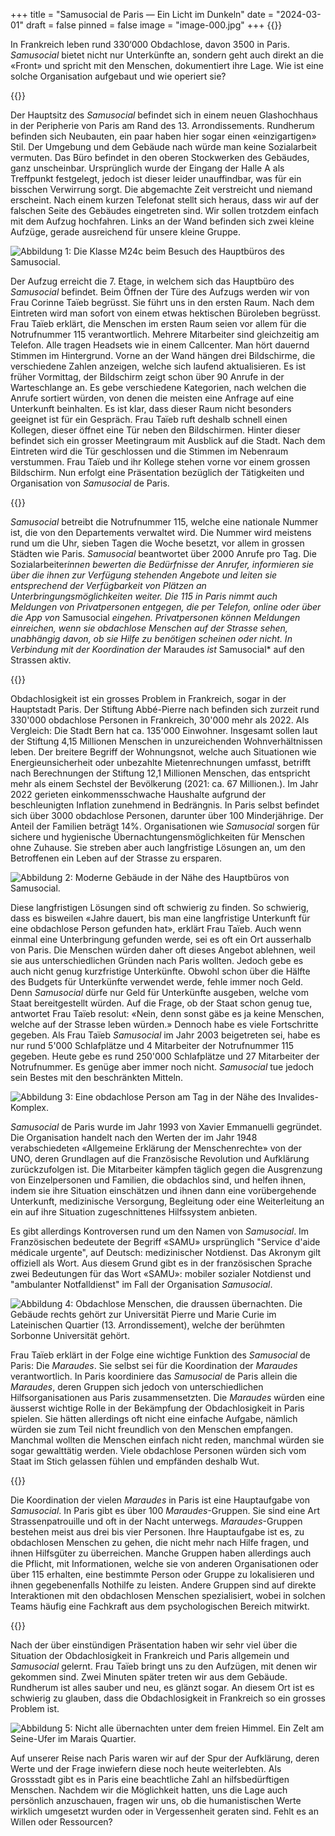 +++
title = "Samusocial de Paris — Ein Licht im Dunkeln"
date = "2024-03-01"
draft = false
pinned = false
image = "image-000.jpg"
+++
{{<lead>}}

In Frankreich leben rund 330‘000 Obdachlose, davon 3500 in Paris. *Samusocial* bietet nicht nur Unterkünfte an, sondern geht auch direkt an die «Front» und spricht mit den Menschen, dokumentiert ihre Lage. Wie ist eine solche Organisation aufgebaut und wie operiert sie?

{{</lead>}}

Der Hauptsitz des *Samusocial* befindet sich in einem neuen Glashochhaus in der Peripherie von Paris am Rand des 13. Arrondissements. Rundherum befinden sich Neubauten, ein paar haben hier sogar einen «einzigartigen» Stil. Der Umgebung und dem Gebäude nach würde man keine Sozialarbeit vermuten. Das Büro befindet in den oberen Stockwerken des Gebäudes, ganz unscheinbar. Ursprünglich wurde der Eingang der Halle A als Treffpunkt festgelegt, jedoch ist dieser leider unauffindbar, was für ein bisschen Verwirrung sorgt. Die abgemachte Zeit verstreicht und niemand erscheint. Nach einem kurzen Telefonat stellt sich heraus, dass wir auf der falschen Seite des Gebäudes eingetreten sind. Wir sollen trotzdem einfach mit dem Aufzug hochfahren. Links an der Wand befinden sich zwei kleine Aufzüge, gerade ausreichend für unsere kleine Gruppe. 

![](image-003.jpg "Abbildung 1: Die Klasse M24c beim Besuch des Hauptbüros des Samusocial.")

Der Aufzug erreicht die 7. Etage, in welchem sich das Hauptbüro des *Samusocial* befindet. Beim Öffnen der Türe des Aufzugs werden wir von Frau Corinne Taïeb begrüsst. Sie führt uns in den ersten Raum. Nach dem Eintreten wird man sofort von einem etwas hektischen Büroleben begrüsst. Frau Taïeb erklärt, die Menschen im ersten Raum seien vor allem für die Notrufnummer 115 verantwortlich. Mehrere Mitarbeiter sind gleichzeitig am Telefon. Alle tragen Headsets wie in einem Callcenter. Man hört dauernd Stimmen im Hintergrund. Vorne an der Wand hängen drei Bildschirme, die verschiedene Zahlen anzeigen, welche sich laufend aktualisieren. Es ist früher Vormittag, der Bildschirm zeigt schon über 90 Anrufe in der Warteschlange an. Es gebe verschiedene Kategorien, nach welchen die Anrufe sortiert würden, von denen die meisten eine Anfrage auf eine Unterkunft beinhalten. Es ist klar, dass dieser Raum nicht besonders geeignet ist für ein Gespräch. Frau Taïeb ruft deshalb schnell einen Kollegen, dieser öffnet eine Tür neben den Bildschirmen. Hinter dieser befindet sich ein grosser Meetingraum mit Ausblick auf die Stadt. Nach dem Eintreten wird die Tür geschlossen und die Stimmen im Nebenraum verstummen. Frau Taïeb und ihr Kollege stehen vorne vor einem grossen Bildschirm. Nun erfolgt eine Präsentation bezüglich der Tätigkeiten und Organisation von *Samusocial* de Paris. 

{{<box>}}

*Samusocial* betreibt die Notrufnummer 115, welche eine nationale Nummer ist, die von den Departements verwaltet wird. Die Nummer wird meistens rund um die Uhr, sieben Tagen die Woche besetzt, vor allem in grossen Städten wie Paris. *Samusocial* beantwortet über 2000 Anrufe pro Tag. Die Sozialarbeiter*innen bewerten die Bedürfnisse der Anrufer, informieren sie über die ihnen zur Verfügung stehenden Angebote und leiten sie entsprechend der Verfügbarkeit von Plätzen an Unterbringungsmöglichkeiten weiter. Die 115 in Paris nimmt auch Meldungen von Privatpersonen entgegen, die per Telefon, online oder über die App von* Samusocial *eingehen. Privatpersonen können Meldungen einreichen, wenn sie obdachlose Menschen auf der Strasse sehen, unabhängig davon, ob sie Hilfe zu benötigen scheinen oder nicht. In Verbindung mit der Koordination der* Maraudes *ist* Samusocial* auf den Strassen aktiv.

{{</box>}}

Obdachlosigkeit ist ein grosses Problem in Frankreich, sogar in der Hauptstadt Paris. Der Stiftung Abbé-Pierre nach befinden sich zurzeit rund 330'000 obdachlose Personen in Frankreich, 30'000 mehr als 2022. Als Vergleich: Die Stadt Bern hat ca. 135'000 Einwohner. Insgesamt sollen laut der Stiftung 4,15 Millionen Menschen in unzureichenden Wohnverhältnissen leben. Der breitere Begriff der Wohnungsnot, welche auch Situationen wie Energieunsicherheit oder unbezahlte Mietenrechnungen umfasst, betrifft nach Berechnungen der Stiftung 12,1 Millionen Menschen, das entspricht mehr als einem Sechstel der Bevölkerung (2021: ca. 67 Millionen.). Im Jahr 2022 gerieten einkommensschwache Haushalte aufgrund der beschleunigten Inflation zunehmend in Bedrängnis. In Paris selbst befindet sich über 3000 obdachlose Personen, darunter über 100 Minderjährige. Der Anteil der Familien beträgt 14%. Organisationen wie *Samusocial* sorgen für sichere und hygienische Übernachtungensmöglichkeiten für Menschen ohne Zuhause. Sie streben aber auch langfristige Lösungen an, um den Betroffenen ein Leben auf der Strasse zu ersparen.

![](image-000.jpg "Abbildung 2: Moderne Gebäude in der Nähe des Hauptbüros von Samusocial.")

Diese langfristigen Lösungen sind oft schwierig zu finden. So schwierig, dass es bisweilen «Jahre dauert, bis man eine langfristige Unterkunft für eine obdachlose Person gefunden hat», erklärt Frau Taïeb. Auch wenn einmal eine Unterbringung gefunden werde, sei es oft ein Ort ausserhalb von Paris. Die Menschen würden daher oft dieses Angebot ablehnen, weil sie aus unterschiedlichen Gründen nach Paris wollten. Jedoch gebe es auch nicht genug kurzfristige Unterkünfte. Obwohl schon über die Hälfte des Budgets für Unterkünfte verwendet werde, fehle immer noch Geld. Denn *Samusocial* dürfe nur Geld für Unterkünfte ausgeben, welche vom Staat bereitgestellt würden. Auf die Frage, ob der Staat schon genug tue, antwortet Frau Taïeb resolut: «Nein, denn sonst gäbe es ja keine Menschen, welche auf der Strasse leben würden.» Dennoch habe es viele Fortschritte gegeben. Als Frau Taïeb *Samusocial* im Jahr 2003 beigetreten sei, habe es nur rund 5'000 Schlafplätze und 4 Mitarbeiter der Notrufnummer 115 gegeben. Heute gebe es rund 250'000 Schlafplätze und 27 Mitarbeiter der Notrufnummer. Es genüge aber immer noch nicht. *Samusocial* tue jedoch sein Bestes mit den beschränkten Mitteln.

![](image-3.png "Abbildung 3: Eine obdachlose Person am Tag in der Nähe des Invalides-Komplex.")

*Samusocial* de Paris wurde im Jahr 1993 von Xavier Emmanuelli gegründet. Die Organisation handelt nach den Werten der im Jahr 1948 verabschiedeten «Allgemeine Erklärung der Menschenrechte» von der UNO, deren Grundlagen auf die Französische Revolution und Aufklärung zurückzufolgen ist. Die Mitarbeiter kämpfen täglich gegen die Ausgrenzung von Einzelpersonen und Familien, die obdachlos sind, und helfen ihnen, indem sie ihre Situation einschätzen und ihnen dann eine vorübergehende Unterkunft, medizinische Versorgung, Begleitung oder eine Weiterleitung an ein auf ihre Situation zugeschnittenes Hilfssystem anbieten.

Es gibt allerdings Kontroversen rund um den Namen von *Samusocial*. Im Französischen bedeutete der Begriff «SAMU» ursprünglich "Service d'aide médicale urgente", auf Deutsch: medizinischer Notdienst. Das Akronym gilt offiziell als Wort. Aus diesem Grund gibt es in der französischen Sprache zwei Bedeutungen für das Wort «SAMU»: mobiler sozialer Notdienst und "ambulanter Notfalldienst" im Fall der Organisation *Samusocial*.

![](image.png "Abbildung 4: Obdachlose Menschen, die draussen übernachten. Die Gebäude rechts gehört zur Universität Pierre und Marie Curie im Lateinischen Quartier (13. Arrondissement), welche der berühmten Sorbonne Universität gehört.")

Frau Taïeb erklärt in der Folge eine wichtige Funktion des *Samusocial* de Paris: Die *Maraudes*. Sie selbst sei für die Koordination der *Maraudes* verantwortlich. In Paris koordiniere das *Samusocial* de Paris allein die *Maraudes*, deren Gruppen sich jedoch von unterschiedlichen Hilfsorganisationen aus Paris zusammensetzten. Die *Maraudes* würden eine äusserst wichtige Rolle in der Bekämpfung der Obdachlosigkeit in Paris spielen. Sie hätten allerdings oft nicht eine einfache Aufgabe, nämlich würden sie zum Teil nicht freundlich von den Menschen empfangen. Manchmal wollten die Menschen einfach nicht reden, manchmal würden sie sogar gewalttätig werden. Viele obdachlose Personen würden sich vom Staat im Stich gelassen fühlen und empfänden deshalb Wut.

{{<box>}}

Die Koordination der vielen *Maraudes* in Paris ist eine Hauptaufgabe von *Samusocial*. In Paris gibt es über 100 *Maraudes*-Gruppen. Sie sind eine Art Strassenpatrouille und oft in der Nacht unterwegs. *Maraudes*-Gruppen bestehen meist aus drei bis vier Personen. Ihre Hauptaufgabe ist es, zu obdachlosen Menschen zu gehen, die nicht mehr nach Hilfe fragen, und ihnen Hilfsgüter zu überreichen. Manche Gruppen haben allerdings auch die Pflicht, mit Informationen, welche sie von anderen Organisationen oder über 115 erhalten, eine bestimmte Person oder Gruppe zu lokalisieren und ihnen gegebenenfalls Nothilfe zu leisten. Andere Gruppen sind auf direkte Interaktionen mit den obdachlosen Menschen spezialisiert, wobei in solchen Teams häufig eine Fachkraft aus dem psychologischen Bereich mitwirkt.

{{</box>}}

Nach der über einstündigen Präsentation haben wir sehr viel über die Situation der Obdachlosigkeit in Frankreich und Paris allgemein und *Samusocial* gelernt. Frau Taïeb bringt uns zu den Aufzügen, mit denen wir gekommen sind. Zwei Minuten später treten wir aus dem Gebäude. Rundherum ist alles sauber und neu, es glänzt sogar. An diesem Ort ist es schwierig zu glauben, dass die Obdachlosigkeit in Frankreich so ein grosses Problem ist.

![](image-2.png "Abbildung 5: Nicht alle übernachten unter dem freien Himmel. Ein Zelt am Seine-Ufer im Marais Quartier.")

Auf unserer Reise nach Paris waren wir auf der Spur der Aufklärung, deren Werte und der Frage inwiefern diese noch heute weiterlebten. Als Grossstadt gibt es in Paris eine beachtliche Zahl an hilfsbedürftigen Menschen. Nachdem wir die Möglichkeit hatten, uns die Lage auch persönlich anzuschauen, fragen wir uns, ob die humanistischen Werte wirklich umgesetzt wurden oder in Vergessenheit geraten sind. Fehlt es an Willen oder Ressourcen?